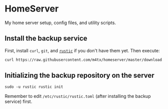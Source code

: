 HomeServer
==========

My home server setup, config files, and utility scripts.

## Install the backup service

First, install `curl`, `git`, and [`rustic`](https://rustic.cli.rs/) if you don't have them yet. Then execute:

```bash
curl https://raw.githubusercontent.com/m4tx/homeserver/master/download.sh | sudo bash
```

## Initializing the backup repository on the server

```
sudo -u rustic rustic init
```

Remember to edit `/etc/rustic/rustic.toml` (after installing the backup service) first.
